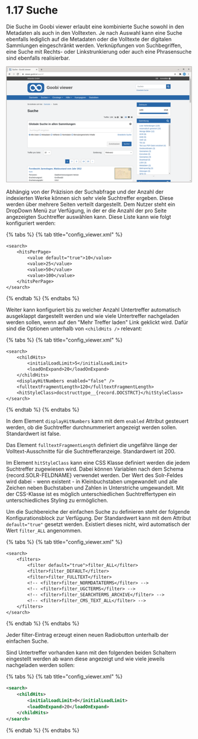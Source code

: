 # 1.17 Suche

Die Suche im Goobi viewer erlaubt eine kombinierte Suche sowohl in den Metadaten als auch in den Volltexten. Je nach Auswahl kann eine Suche ebenfalls lediglich auf die Metadaten oder die Volltexte der digitalen Sammlungen eingeschränkt werden. Verknüpfungen von Suchbegriffen, eine Suche mit Rechts- oder Linkstrunkierung oder auch eine Phrasensuche sind ebenfalls realisierbar.

![Einfache Suche](../../../.gitbook/assets/conf_1.17.png)

Abhängig von der Präzision der Suchabfrage und der Anzahl der indexierten Werke können sich sehr viele Suchtreffer ergeben. Diese werden über mehrere Seiten verteilt dargestellt. Dem Nutzer steht ein DropDown Menü zur Verfügung, in der er die Anzahl der pro Seite angezeigten Suchtreffer auswählen kann. Diese Liste kann wie folgt konfiguriert werden:

{% tabs %}
{% tab title="config_viewer.xml" %}
```markup
<search>
    <hitsPerPage>
        <value default="true">10</value>
        <value>25</value>
        <value>50</value>
        <value>100</value>
    </hitsPerPage>
</search>
```
{% endtab %}
{% endtabs %}

Weiter kann konfiguriert bis zu welcher Anzahl Untertreffer automatisch ausgeklappt dargestellt werden und wie viele Untertreffer nachgeladen werden sollen, wenn auf den "Mehr Treffer laden" Link geklickt wird. Dafür sind die Optionen unterhalb von `<childHits />` relevant:

{% tabs %}
{% tab title="config_viewer.xml" %}
```markup
<search>
    <childHits>
        <initialLoadLimit>5</initialLoadLimit>
        <loadOnExpand>20</loadOnExpand>
    </childHits>
    <displayHitNumbers enabled="false" />
    <fulltextFragmentLength>120</fulltextFragmentLength>
    <hitStyleClass>docstructtype__{record.DOCSTRCT}</hitStyleClass>
</search>
```
{% endtab %}
{% endtabs %}

In dem Element `displayHitNumbers` kann mit dem `enabled` Attribut gesteuert werden, ob die Suchtreffer durchnummeriert angezeigt werden sollen. Standardwert ist false.

Das Element `fulltextFragmentLength` definiert die ungefähre länge der Volltext-Ausschnitte für die Suchtrefferanzeige. Standardwert ist 200.

Im Element `hitStyleClass` kann eine CSS Klasse definiert werden die jedem Suchtreffer zugewiesen wird. Dabei können Variablen nach dem Schema {record.SOLR-FELDNAME} verwendet werden. Der Wert des Solr-Feldes wird dabei - wenn existent - in Kleinbuchstaben umgewandelt und alle Zeichen neben Buchstaben und Zahlen in Unterstriche umgewandelt. Mit der CSS-Klasse ist es möglich unterschiedlichen Suchtreffertypen ein unterschiedliches Styling zu ermöglichen.

Um die Suchbereiche der einfachen Suche zu definieren steht der folgende Konfigurationsblock zur Verfügung. Der Standardwert kann mit dem Attribut `default="true"` gesetzt werden. Existiert dieses nicht, wird automatisch der Wert `filter_ALL` angenommen.

{% tabs %}
{% tab title="config_viewer.xml" %}
```markup
<search>
    <filters>
        <filter default="true">filter_ALL</filter>
        <filter>filter_DEFAULT</filter>
        <filter>filter_FULLTEXT</filter>
        <!-- <filter>filter_NORMDATATERMS</filter> -->
        <!-- <filter>filter_UGCTERMS</filter> -->
        <!-- <filter>filter_SEARCHTERMS_ARCHIVE</filter> -->
        <!-- <filter>filter_CMS_TEXT_ALL</filter> -->
    </filters>
</search>
```
{% endtab %}
{% endtabs %}

Jeder filter-Eintrag erzeugt einen neuen Radiobutton unterhalb der einfachen Suche.

Sind Untertreffer vorhanden kann mit den folgenden beiden Schaltern eingestellt werden ab wann diese angezeigt und wie viele jeweils nachgeladen werden sollen:

{% tabs %}
{% tab title="config_viewer.xml" %}
```xml
<search>
    <childHits>
        <initialLoadLimit>0</initialLoadLimit>
        <loadOnExpand>20</loadOnExpand>
    </childHits>
</search>
```
{% endtab %}
{% endtabs %}
